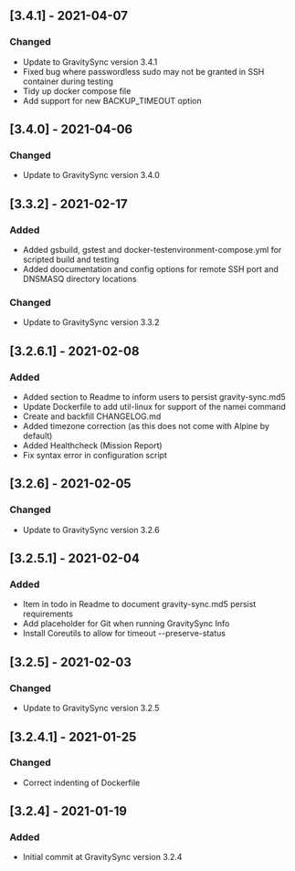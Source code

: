 ## [3.4.1] - 2021-04-07
### Changed
- Update to GravitySync version 3.4.1
- Fixed bug where passwordless sudo may not be granted in SSH container during testing
- Tidy up docker compose file
- Add support for new BACKUP_TIMEOUT option

## [3.4.0] - 2021-04-06
### Changed
- Update to GravitySync version 3.4.0

## [3.3.2] - 2021-02-17
### Added
- Added gsbuild, gstest and docker-testenvironment-compose.yml for scripted build and testing
- Added doocumentation and config options for remote SSH port and DNSMASQ directory locations

### Changed
- Update to GravitySync version 3.3.2

## [3.2.6.1] - 2021-02-08
### Added
- Added section to Readme to inform users to persist gravity-sync.md5
- Update Dockerfile to add util-linux for support of the namei command
- Create and backfill CHANGELOG.md
- Added timezone correction (as this does not come with Alpine by default)
- Added Healthcheck (Mission Report)
- Fix syntax error in configuration script

## [3.2.6] - 2021-02-05
### Changed
- Update to GravitySync version 3.2.6

## [3.2.5.1] - 2021-02-04
### Added
- Item in todo in Readme to document gravity-sync.md5 persist requirements
- Add placeholder for Git when running GravitySync Info
- Install Coreutils to allow for timeout --preserve-status

## [3.2.5] - 2021-02-03
### Changed
- Update to GravitySync version 3.2.5

## [3.2.4.1] - 2021-01-25
### Changed
- Correct indenting of Dockerfile

## [3.2.4] - 2021-01-19
### Added
- Initial commit at GravitySync version 3.2.4
